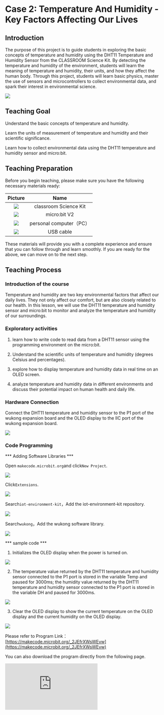 ﻿---
sidebar_position: 2
sidebar_label:  Case 2:Temperature and Humidity - Key Factors Affecting Our Lives
---

# Case 2: Temperature And Humidity - Key Factors Affecting Our Lives

## Introduction

The purpose of this project is to guide students in exploring the basic concepts of temperature and humidity using the DHT11 Temperature and Humidity Sensor from the CLASSROOM Science Kit. By detecting the temperature and humidity of the environment, students will learn the meaning of temperature and humidity, their units, and how they affect the human body. Through this project, students will learn basic physics, master the use of sensors and microcontrollers to collect environmental data, and spark their interest in environmental science.

![](https://wiki-media-ef.oss-cn-hongkong.aliyuncs.com/docs/microbit/interesting-case/classroom-science-pack/cases-libraries/images/classroom-science-pack-case-02-01.png)

## Teaching Goal

Understand the basic concepts of temperature and humidity.

Learn the units of measurement of temperature and humidity and their scientific significance.

Learn how to collect environmental data using the DHT11 temperature and humidity sensor and micro:bit.

## Teaching Preparation

Before you begin teaching, please make sure you have the following necessary materials ready:

| Picture | Name |
| :-: | :-: |
| ![](https://wiki-media-ef.oss-cn-hongkong.aliyuncs.com/docs/microbit/interesting-case/classroom-science-pack/cases-libraries/images/classroom-science-pack-case-01-02.png) | classroom Science Kit |
| ![](https://wiki-media-ef.oss-cn-hongkong.aliyuncs.com/docs/microbit/interesting-case/microbit-smart-climate-kit/cases-libraries/images/microbit-smart-climate-kit-case-01-03.png) | micro:bit V2 |
| ![](https://wiki-media-ef.oss-cn-hongkong.aliyuncs.com/docs/microbit/interesting-case/microbit-smart-climate-kit/cases-libraries/images/microbit-smart-climate-kit-case-01-04.png) | personal computer（PC） |
| ![](https://wiki-media-ef.oss-cn-hongkong.aliyuncs.com/docs/microbit/interesting-case/microbit-smart-climate-kit/cases-libraries/images/microbit-smart-climate-kit-case-01-05.png) | USB cable |

These materials will provide you with a complete experience and ensure that you can follow through and learn smoothly. If you are ready for the above, we can move on to the next step.

## Teaching Process

### Introduction of the course

Temperature and humidity are two key environmental factors that affect our daily lives. They not only affect our comfort, but are also closely related to our health. In this lesson, we will use the DHT11 temperature and humidity sensor and micro:bit to monitor and analyze the temperature and humidity of our surroundings.

### Exploratory activities

1. learn how to write code to read data from a DHT11 sensor using the programming environment on the micro:bit.

2. Understand the scientific units of temperature and humidity (degrees Celsius and percentages).

3. explore how to display temperature and humidity data in real time on an OLED screen.

4. analyze temperature and humidity data in different environments and discuss their potential impact on human health and daily life.



### Hardware Connection

Connect the DHT11 temperature and humidity sensor to the P1 port of the wukong expansion board and the OLED display to the IIC port of the wukong expansion board.


![](https://wiki-media-ef.oss-cn-hongkong.aliyuncs.com/docs/microbit/interesting-case/classroom-science-pack/cases-libraries/images/classroom-science-pack-case-02-06.png)

### Code Programming

***  Adding Software Libraries  ***

Open ``makecode.microbit.org``and click``New Project``.

![](https://wiki-media-ef.oss-cn-hongkong.aliyuncs.com/docs/microbit/interesting-case/classroom-science-pack/images/classroom-science-pack-add-extensions-01.png)

Click``Extensions``.

![](https://wiki-media-ef.oss-cn-hongkong.aliyuncs.com/docs/microbit/interesting-case/classroom-science-pack/images/classroom-science-pack-add-extensions-02.png)

Search``iot-environment-kit``，Add the iot-environment-kit repository.

![](https://wiki-media-ef.oss-cn-hongkong.aliyuncs.com/docs/microbit/interesting-case/classroom-science-pack/images/classroom-science-pack-add-extensions-03.png)

Search``wukong``，Add the wukong software library.

![](https://wiki-media-ef.oss-cn-hongkong.aliyuncs.com/docs/microbit/interesting-case/classroom-science-pack/images/classroom-science-pack-add-extensions-04.png)

*** sample code ***

1. Initializes the OLED display when the power is turned on.

![](https://wiki-media-ef.oss-cn-hongkong.aliyuncs.com/docs/microbit/interesting-case/classroom-science-pack/cases-libraries/images/classroom-science-pack-case-02-09.png)

2. The temperature value returned by the DHT11 temperature and humidity sensor connected to the P1 port is stored in the variable Temp and paused for 3000ms; the humidity value returned by the DHT11 temperature and humidity sensor connected to the P1 port is stored in the variable DH and paused for 3000ms.

![](https://wiki-media-ef.oss-cn-hongkong.aliyuncs.com/docs/microbit/interesting-case/classroom-science-pack/cases-libraries/images/classroom-science-pack-case-02-10.png)

3. Clear the OLED display to show the current temperature on the OLED display and the current humidity on the OLED display.

![](https://wiki-media-ef.oss-cn-hongkong.aliyuncs.com/docs/microbit/interesting-case/classroom-science-pack/cases-libraries/images/classroom-science-pack-case-02-11.png)


Please refer to Program Link：[https://makecode.microbit.org/_2JEfrXWsWEvw](https://makecode.microbit.org/_2JEfrXWsWEvw)

You can also download the program directly from the following page.

<div
    style={{
        position: 'relative',
        paddingBottom: '60%',
        overflow: 'hidden',
    }}
>
    <iframe
        src="https://makecode.microbit.org/_2JEfrXWsWEvw"
        frameborder="0"
        sandbox="allow-popups allow-forms allow-scripts allow-same-origin"
        style={{
            position: 'absolute',
            width: '100%',
            height: '100%',
        }}
    />
</div>
*** Download the program ***

Use the USB cable to connect the PC to the micro:bit V2.

![](https://wiki-media-ef.oss-cn-hongkong.aliyuncs.com/docs/microbit/interesting-case/microbit-smart-climate-kit/cases-libraries/images/connect-microbit.gif)

After a successful connection, a disk drive named `MICROBIT` is recognized on the computer.

![](https://wiki-media-ef.oss-cn-hongkong.aliyuncs.com/docs/microbit/interesting-case/microbit-smart-climate-kit/cases-libraries/images/microbit-drive.png)

click![](https://wiki-media-ef.oss-cn-hongkong.aliyuncs.com/docs/microbit/interesting-case/microbit-smart-climate-kit/cases-libraries/images/download-01.png)，choose`Connect Device`。

![](https://wiki-media-ef.oss-cn-hongkong.aliyuncs.com/docs/microbit/interesting-case/microbit-smart-climate-kit/cases-libraries/images/download-02.png)

click![](https://wiki-media-ef.oss-cn-hongkong.aliyuncs.com/docs/microbit/interesting-case/microbit-smart-climate-kit/cases-libraries/images/download-03.png)。

![](https://wiki-media-ef.oss-cn-hongkong.aliyuncs.com/docs/microbit/interesting-case/microbit-smart-climate-kit/cases-libraries/images/download-04.png)

click![](https://wiki-media-ef.oss-cn-hongkong.aliyuncs.com/docs/microbit/interesting-case/microbit-smart-climate-kit/cases-libraries/images/download-05.png)。

![](https://wiki-media-ef.oss-cn-hongkong.aliyuncs.com/docs/microbit/interesting-case/microbit-smart-climate-kit/cases-libraries/images/download-06.png)

Select `BBC micro:bit CMSIS-DAP` in the pop-up window and then select Connect, and at this point, our micro:bit has connected successfully.![](https://wiki-media-ef.oss-cn-hongkong.aliyuncs.com/docs/microbit/interesting-case/microbit-smart-climate-kit/cases-libraries/images/download-07.png)

Click to download the program.

![](https://wiki-media-ef.oss-cn-hongkong.aliyuncs.com/docs/microbit/interesting-case/microbit-smart-climate-kit/cases-libraries/images/download-08.png)

### Teamwork & Presentation

Students are divided into small groups and work together to create and program cases.

Students are encouraged to cooperate, communicate, and share their experiences with each other.

Each group will have the opportunity to present the cases they have produced and demonstrate them to the other groups.

*** Expected results: OLED display shows current ambient temperature and humidity after power on. ***

（GIF动图）

### Summary and Reflection

Review the course content and remind students what knowledge and skills they have acquired.

Lead students to discuss the problems and difficulties they encountered during the production process and how they solved these problems.

Guide students to think about the effects of temperature and humidity on human health and daily life, and how technology can be used to improve the living environment.

## Expanding Knowledge

*** Temperature ***
Temperature is a measure of how hot or cold a substance is.
Common units of temperature are degrees Celsius (°C), degrees Fahrenheit (°F), and Kelvin (K).
Changes in temperature cause substances to expand and contract.
Temperature affects the physical state of a substance, for example, water freezes at 0°C and boils at 100°C.

*** Humidity ***
Humidity is the amount of water vapor in the air.
Common units of humidity are relative humidity (%) and absolute humidity (g/m³).
Humidity affects human comfort, e.g. high humidity makes you feel stuffy and low humidity makes you feel dry.

*** Effects of temperature and humidity on the human body ***
The right temperature and humidity are important for human health.
Too high a temperature can lead to heat stroke and too low a temperature can lead to frostbite.
Excessive humidity can cause the body to feel stuffy and low humidity can cause the body to feel dry.
